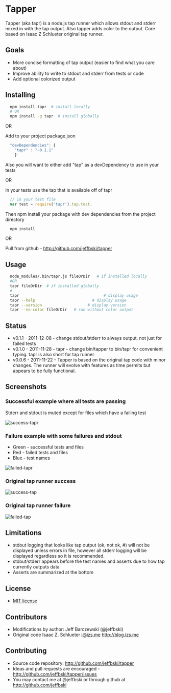 # Tapper

Tapper (aka tapr) is a node.js tap runner which allows stdout and stderr mixed in with the tap output. Also tapper adds color to the output. Core based on Isaac Z Schlueter original tap runner.


## Goals

 - More concise formatting of tap output (easier to find what you care about)
 - Improve ability to write to stdout and stderr from tests or code
 - Add optional colorized output

## Installing

```bash
  npm install tapr  # install locally
  # OR
  npm install -g tapr  # install globally
```    

OR 

Add to your project package.json

```javascript
  "devDependencies": {
    "tapr" : "~0.1.1"
    }
```

Also you will want to either add "tap" as a devDependency to use in your tests

OR

In your tests use the tap that is available off of tapr

```javascript
  // in your test file
  var test = require('tapr').tap.test.
```


Then npm install your package with dev dependencies from the project directory 

```bash
  npm install
```

OR 
   
Pull from github - http://github.com/jeffbski/tapper

## Usage

```bash
  node_modules/.bin/tapr.js fileOrDir   # if installed locally
  #OR
  tapr fileOrDir  # if installed globally
  #
  tapr                                     # display usage
  tapr --help                         # display usage
  tapr --version                    # display version
  tapr --no-color fileOrDir   # run without color output
```  

## Status

 - v0.1.1 - 2011-12-08 - change stdout/stderr to always output, not just for failed tests
 - v0.1.0 - 2011-11-28 - tapr - change bin/tapper to bin/tapr for convenient typing. tapr is also short for tap runner
 - v0.0.6 - 2011-11-22 - Tapper is based on the original tap code with minor changes. The runner will evolve with features as time permits but appears to be fully functional.
 
## Screenshots

### Successful example where all tests are passing

Stderr and stdout is muted except for files which have a failing test

![success-tapr](http://github.com/jeffbski/tapper/raw/master/doc/success-tapr.png)

### Failure example with some failures and stdout

 - Green - successful tests and files
 - Red - failed tests and files
 - Blue - test names

![failed-tapr](http://github.com/jeffbski/tapper/raw/master/doc/failed-tapr.png)

### Original tap runner success

![success-tap](http://github.com/jeffbski/tapper/raw/master/doc/success-tap.png)

### Original tap runner failure

![failed-tap](http://github.com/jeffbski/tapper/raw/master/doc/failed-tap.png)

## Limitations

 - stdout logging that looks like tap output (ok, not ok, #) will not be displayed unless errors in file, however all stderr logging will be displayed regardless so it is recommended.
 - stdout/stderr appears before the test names and asserts due to how tap currently outputs data
 - Asserts are summarized at the bottom

## License

 - [MIT license](http://github.com/jeffbski/tapper/raw/master/LICENSE)

## Contributors

 - Modifications by author: Jeff Barczewski (@jeffbski)
 - Original code Isaac Z. Schlueter <i@izs.me> http://blog.izs.me

## Contributing

 - Source code repository: http://github.com/jeffbski/tapper
 - Ideas and pull requests are encouraged  - http://github.com/jeffbski/tapper/issues
 - You may contact me at @jeffbski or through github at http://github.com/jeffbski
